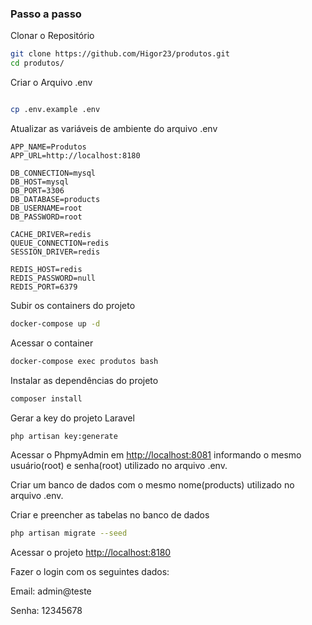 
### Passo a passo
Clonar o Repositório
```sh
git clone https://github.com/Higor23/produtos.git
cd produtos/
```

Criar o Arquivo .env
```sh

cp .env.example .env
```

Atualizar as variáveis de ambiente do arquivo .env
```dosini
APP_NAME=Produtos
APP_URL=http://localhost:8180

DB_CONNECTION=mysql
DB_HOST=mysql
DB_PORT=3306
DB_DATABASE=products
DB_USERNAME=root
DB_PASSWORD=root

CACHE_DRIVER=redis
QUEUE_CONNECTION=redis
SESSION_DRIVER=redis

REDIS_HOST=redis
REDIS_PASSWORD=null
REDIS_PORT=6379
```

Subir os containers do projeto
```sh
docker-compose up -d
```

Acessar o container
```sh
docker-compose exec produtos bash
```

Instalar as dependências do projeto
```sh
composer install
```

Gerar a key do projeto Laravel
```sh
php artisan key:generate
```
Acessar o PhpmyAdmin em [http://localhost:8081](http://localhost:8081) informando o mesmo usuário(root) e senha(root) utilizado no arquivo .env.

Criar um banco de dados com o mesmo nome(products) utilizado no arquivo .env.

Criar e preencher as tabelas no banco de dados
```sh
php artisan migrate --seed
```

Acessar o projeto
[http://localhost:8180](http://localhost:8180)

Fazer o login com os seguintes dados:

Email: admin@teste

Senha: 12345678
